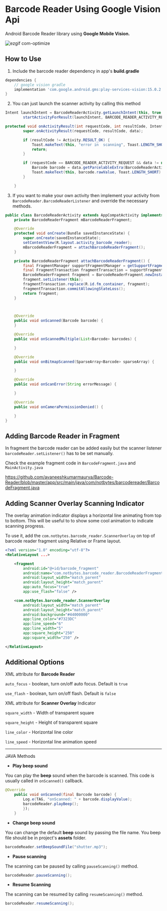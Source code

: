 Barcode Reader Using Google Vision Api
===================
Android Barcode Reader library using **Google Mobile Vision.**

![ezgif com-optimize](https://user-images.githubusercontent.com/13118997/43034826-70d9e6e2-8d01-11e8-99eb-9e175ecc8c59.gif)


How to Use
-------------
1. Include the barcode reader dependency in app's **build.gradle**
```gradle
dependencies {
    // google vision gradle
    implementation 'com.google.android.gms:play-services-vision:15.0.2'
}
```
2. You can just launch the scanner activity by calling this method

```java
Intent launchIntent = BarcodeReaderActivity.getLaunchIntent(this, true, false);
        startActivityForResult(launchIntent, BARCODE_READER_ACTIVITY_REQUEST);
```
```java
protected void onActivityResult(int requestCode, int resultCode, Intent data) {
        super.onActivityResult(requestCode, resultCode, data);

        if (resultCode != Activity.RESULT_OK) {
            Toast.makeText(this, "error in  scanning", Toast.LENGTH_SHORT).show();
            return;
        }

        if (requestCode == BARCODE_READER_ACTIVITY_REQUEST && data != null) {
            Barcode barcode = data.getParcelableExtra(BarcodeReaderActivity.KEY_CAPTURED_BARCODE);
            Toast.makeText(this, barcode.rawValue, Toast.LENGTH_SHORT).show();
        }

    }
```

3. If you want to make your own activity then implement your activity from <code>BarcodeReader.BarcodeReaderListener</code> and override the necessary methods.

```java
public class BarcodeReaderActivity extends AppCompatActivity implements BarcodeReaderFragment.BarcodeReaderListener {
    private BarcodeReaderFragment mBarcodeReaderFragment;

    @Override
    protected void onCreate(Bundle savedInstanceState) {
        super.onCreate(savedInstanceState);
        setContentView(R.layout.activity_barcode_reader);
        mBarcodeReaderFragment = attachBarcodeReaderFragment();
    }

    private BarcodeReaderFragment attachBarcodeReaderFragment() {
        final FragmentManager supportFragmentManager = getSupportFragmentManager();
        final FragmentTransaction fragmentTransaction = supportFragmentManager.beginTransaction();
        BarcodeReaderFragment fragment = BarcodeReaderFragment.newInstance(true, false);
        fragment.setListener(this);
        fragmentTransaction.replace(R.id.fm_container, fragment);
        fragmentTransaction.commitAllowingStateLoss();
        return fragment;
    }

   

    @Override
    public void onScanned(Barcode barcode) {
    }

    @Override
    public void onScannedMultiple(List<Barcode> barcodes) {

    }

    @Override
    public void onBitmapScanned(SparseArray<Barcode> sparseArray) {

    }

    @Override
    public void onScanError(String errorMessage) {

    }

    @Override
    public void onCameraPermissionDenied() {

    }
}

```

Adding Barcode Reader in Fragment
----
In fragment the barcode reader can be added easily but the scanner listener <code>barcodeReader.setListener()</code> has to 
be set manually.

Check the example fragment code in <code>BarcodeFragment.java</code> and <code>MainActivity.java</code>

https://github.com/avaneeshkumarmaurya/Barcode-Reader/blob/master/app/src/main/java/com/notbytes/barcodereader/BarcodeFragment.java

Adding Scanner Overlay Scanning Indicator
----
The overlay animation indicator displays a horizontal line animating from top to bottom. This will be useful to  to show some cool animation to indicate scanning progress.

To use it, add the <code>com.notbytes.barcode_reader.ScannerOverlay</code> on top of barcode reader fragment using Relative or Frame layout.
```xml
<?xml version="1.0" encoding="utf-8"?>
<RelativeLayout ...>

    <fragment
        android:id="@+id/barcode_fragment"
        android:name="com.notbytes.barcode_reader.BarcodeReaderFragment"
        android:layout_width="match_parent"
        android:layout_height="match_parent"
        app:auto_focus="true"
        app:use_flash="false" />

    <com.notbytes.barcode_reader.ScannerOverlay
        android:layout_width="match_parent"
        android:layout_height="match_parent"
        android:background="#44000000"
        app:line_color="#7323DC"
        app:line_speed="6"
        app:line_width="5"
        app:square_height="250"
        app:square_width="250" />

</RelativeLayout>

```


Additional Options
-------------
XML attribute for **Barcode Reader**

<code>auto_focus</code> - boolean, turn on/off auto focus. Default is <code>true</code>

<code>use_flash</code> - boolean, turn on/off flash. Default is <code>false</code>


XML attribute for **Scanner Overlay** Indicator

<code>square_width</code> - Width of transparent square

<code>square_height</code> - Height of transparent square

<code>line_color</code> - Horizontal line color

<code>line_speed</code> - Horizontal line animation speed

----

JAVA Methods

- **Play beep sound**

You can play the **beep** sound when the barcode is scanned. This code is usually called in <code>onScanned()</code> callback.
```java
@Override
    public void onScanned(final Barcode barcode) {
        Log.e(TAG, "onScanned: " + barcode.displayValue);
        barcodeReader.playBeep();
        });
    }
```

- **Change beep sound**

You can change the default **beep** sound by passing the file name. You beep file should be in project's **assets** folder.
```java
barcodeReader.setBeepSoundFile("shutter.mp3");
```

- **Pause scanning**

The scanning can be paused by calling <code>pauseScanning()</code> method.
```java
barcodeReader.pauseScanning();
```

- **Resume Scanning**

The scanning can be resumed by calling <code>resumeScanning()</code> method.
```java
barcodeReader.resumeScanning();
```

